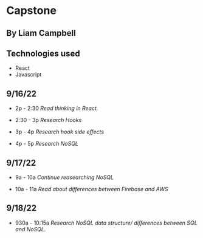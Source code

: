 # Capstone

## By Liam Campbell
## Technologies used
* React
* Javascript

## 9/16/22
* 2p - 2:30
_Read thinking in React._

* 2:30 - 3p
_Research Hooks_

* 3p - 4p
_Research hook side effects_

* 4p - 5p
_Research NoSQL_

## 9/17/22
* 9a - 10a 
_Continue reasearching NoSQL_

* 10a - 11a
_Read about differences between Firebase and AWS_

## 9/18/22
* 930a - 10:15a
_Research NoSQL data structure/ differences between SQL and NoSQL._ 




